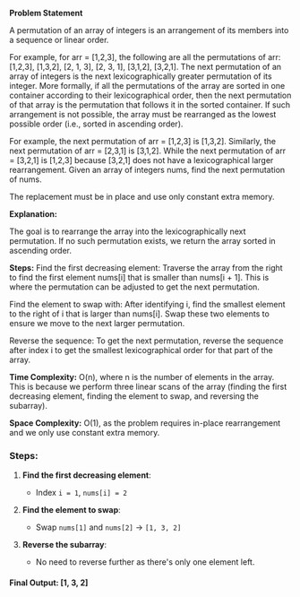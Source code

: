 **Problem Statement**

A permutation of an array of integers is an arrangement of its members into a sequence or linear order.

For example, for arr = [1,2,3], the following are all the permutations of 
arr: [1,2,3], [1,3,2], [2, 1, 3], [2, 3, 1], [3,1,2], [3,2,1].
The next permutation of an array of integers is the next lexicographically greater permutation of its integer. 
More formally, if all the permutations of the array are sorted in one container according to their lexicographical order, 
then the next permutation of that array is the permutation that follows it in the sorted container. 
If such arrangement is not possible, the array must be rearranged as the lowest possible order (i.e., sorted in ascending order).

For example, the next permutation of arr = [1,2,3] is [1,3,2].
Similarly, the next permutation of arr = [2,3,1] is [3,1,2].
While the next permutation of arr = [3,2,1] is [1,2,3] because [3,2,1] does not have a lexicographical larger rearrangement.
Given an array of integers nums, find the next permutation of nums.

The replacement must be in place and use only constant extra memory.

**Explanation:**

The goal is to rearrange the array into the lexicographically next permutation. 
If no such permutation exists, we return the array sorted in ascending order.

**Steps:**
Find the first decreasing element: Traverse the array from the right to find the 
first element nums[i] that is smaller than nums[i + 1]. This is where the permutation 
can be adjusted to get the next permutation.

Find the element to swap with: After identifying i, find the smallest element to the right 
of i that is larger than nums[i]. Swap these two elements to ensure we move to 
the next larger permutation.

Reverse the sequence: To get the next permutation, reverse the sequence after index i to 
get the smallest lexicographical order for that part of the array.

**Time Complexity:**
O(n), where n is the number of elements in the array. This is because we perform three linear 
scans of the array (finding the first decreasing element, finding the element to swap, and reversing the subarray).

**Space Complexity:**
O(1), as the problem requires in-place rearrangement and we only use constant extra memory.




### Steps:
1. **Find the first decreasing element**:
   - Index `i = 1`, `nums[i] = 2`
   
2. **Find the element to swap**:
   - Swap `nums[1]` and `nums[2]` → `[1, 3, 2]`
   
3. **Reverse the subarray**:
   - No need to reverse further as there's only one element left.

#### Final Output: [1, 3, 2]
